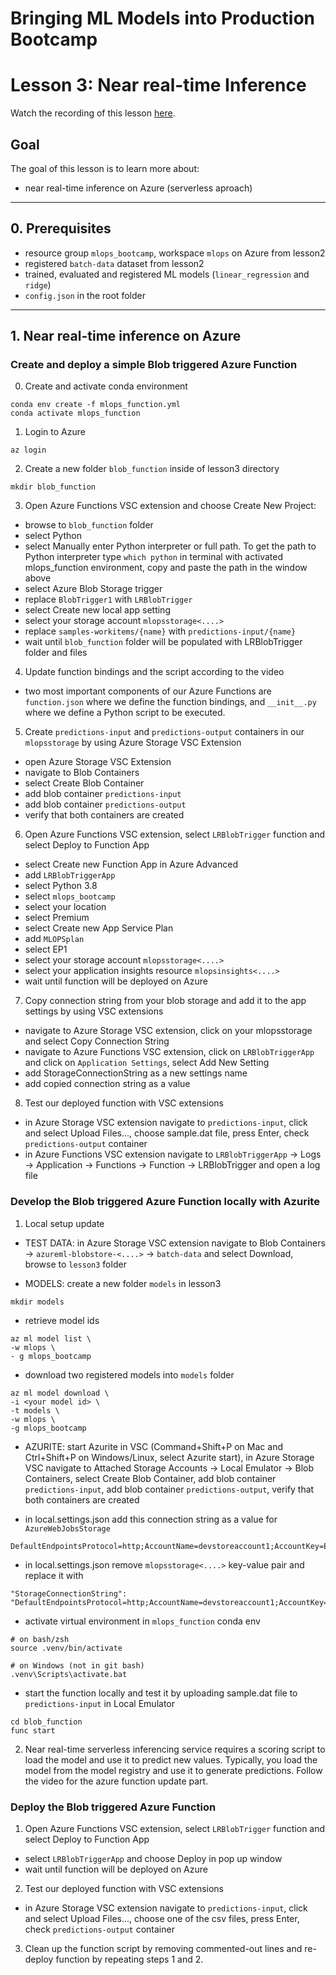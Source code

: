 # Bringing ML Models into Production Bootcamp
# Lesson 3: Near real-time Inference

Watch the recording of this lesson [here](https://youtu.be/O7hfLDMizyA).

## Goal

The goal of this lesson is to learn more about:
- near real-time inference on Azure (serverless aproach)

---

## 0. Prerequisites
- resource group `mlops_bootcamp`, workspace `mlops` on Azure from lesson2
- registered `batch-data` dataset from lesson2
- trained, evaluated and registered ML models (`linear_regression` and `ridge`)
- `config.json` in the root folder

---
## 1. Near real-time inference on Azure

### Create and deploy a simple Blob triggered Azure Function
0. Create and activate conda environment
```
conda env create -f mlops_function.yml
conda activate mlops_function
```
1. Login to Azure
```
az login
```

2. Create a new folder `blob_function` inside of lesson3 directory
```
mkdir blob_function
```
3. Open Azure Functions VSC extension and choose Create New Project:
- browse to `blob_function` folder
- select Python
- select Manually enter Python interpreter or full path. To get the path to Python interpreter type `which python` in terminal with activated mlops_function environment, copy and paste the path in the window above
- select Azure Blob Storage trigger
- replace `BlobTrigger1` with `LRBlobTrigger`
- select Create new local app setting
- select your storage account `mlopsstorage<....>`
- replace `samples-workitems/{name}` with `predictions-input/{name}`
- wait until `blob_function` folder will be populated with LRBlobTrigger folder and files

4. Update function bindings and the script according to the video
- two most important components of our Azure Functions are `function.json` where we define the function bindings, and `__init__.py` where we define a Python script to be executed.

5. Create `predictions-input` and `predictions-output` containers in our `mlopsstorage` by using Azure Storage VSC Extension
- open Azure Storage VSC Extension
- navigate to Blob Containers
- select Create Blob Container
- add blob container `predictions-input`
- add blob container `predictions-output`
- verify that both containers are created

6. Open Azure Functions VSC extension, select `LRBlobTrigger` function and select Deploy to Function App
- select Create new Function App in Azure Advanced
- add `LRBlobTriggerApp`
- select Python 3.8
- select `mlops_bootcamp`
- select your location
- select Premium
- select Create new App Service Plan
- add `MLOPSplan`
- select EP1
- select your storage account `mlopsstorage<....>`
- select your application insights resource `mlopsinsights<....>`
- wait until function will be deployed on Azure

7. Copy connection string from your blob storage and add it to the app settings by using VSC extensions
- navigate to Azure Storage VSC extension, click on your mlopsstorage and select Copy Connection String
- navigate to Azure Functions VSC extension, click on `LRBlobTriggerApp` and click on `Application Settings`, select Add New Setting
- add StorageConnectionString as a new settings name
- add copied connection string as a value

8. Test our deployed function with VSC extensions
- in Azure Storage VSC extension navigate to `predictions-input`, click and select Upload Files..., choose sample.dat file, press Enter, check `predictions-output` container
- in Azure Functions VSC extension navigate to `LRBlobTriggerApp` -> Logs -> Application -> Functions -> Function -> LRBlobTrigger and open a log file

### Develop the Blob triggered Azure Function locally with Azurite
1. Local setup update

- TEST DATA: in Azure Storage VSC extension navigate to Blob Containers -> `azureml-blobstore-<....>` -> `batch-data` and select Download, browse to `lesson3` folder

- MODELS: create a new folder `models` in lesson3
```
mkdir models
```
- retrieve model ids
```
az ml model list \
-w mlops \
- g mlops_bootcamp
```
- download two registered models into `models` folder
```
az ml model download \
-i <your model id> \
-t models \
-w mlops \
-g mlops_bootcamp
```

- AZURITE: start Azurite in VSC (Command+Shift+P on Mac and Ctrl+Shift+P on Windows/Linux, select Azurite start), in Azure Storage VSC navigate to Attached Storage Accounts -> Local Emulator -> Blob Containers, select Create Blob Container, add blob container `predictions-input`, add blob container `predictions-output`, verify that both containers are created

- in local.settings.json add this connection string as a value for `AzureWebJobsStorage`
```
DefaultEndpointsProtocol=http;AccountName=devstoreaccount1;AccountKey=Eby8vdM02xNOcqFlqUwJPLlmEtlCDXJ1OUzFT50uSRZ6IFsuFq2UVErCz4I6tq/K1SZFPTOtr/KBHBeksoGMGw==;BlobEndpoint=http://127.0.0.1:10000/devstoreaccount1;QueueEndpoint=http://127.0.0.1:10001/devstoreaccount1;
```
- in local.settings.json remove `mlopsstorage<....>` key-value pair and replace it with
```
"StorageConnectionString": "DefaultEndpointsProtocol=http;AccountName=devstoreaccount1;AccountKey=Eby8vdM02xNOcqFlqUwJPLlmEtlCDXJ1OUzFT50uSRZ6IFsuFq2UVErCz4I6tq/K1SZFPTOtr/KBHBeksoGMGw==;BlobEndpoint=http://127.0.0.1:10000/devstoreaccount1;QueueEndpoint=http://127.0.0.1:10001/devstoreaccount1;"
```
- activate virtual environment in `mlops_function` conda env
```
# on bash/zsh
source .venv/bin/activate

# on Windows (not in git bash)
.venv\Scripts\activate.bat
```
- start the function locally and test it by uploading sample.dat file to `predictions-input` in Local Emulator
```
cd blob_function
func start
```
2. Near real-time serverless inferencing service requires a scoring script to load the model and use it to predict new values. Typically, you load the model from the model registry and use it to generate predictions. Follow the video for the azure function update part.

### Deploy the Blob triggered Azure Function
1. Open Azure Functions VSC extension, select `LRBlobTrigger` function and select Deploy to Function App
- select `LRBlobTriggerApp` and choose Deploy in pop up window
- wait until function will be deployed on Azure

2. Test our deployed function with VSC extensions
- in Azure Storage VSC extension navigate to `predictions-input`, click and select Upload Files..., choose one of the csv files, press Enter, check `predictions-output` container

3. Clean up the function script by removing commented-out lines and re-deploy function by repeating steps 1 and 2.
